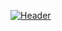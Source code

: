 [![Header](https://github.com/hedgehogscods/hedgehogscods/blob/main/assets/source.gif)](https://vk.com/heritage57)
